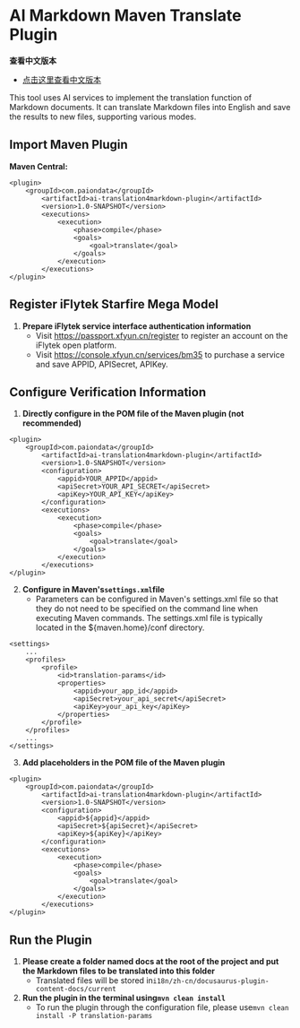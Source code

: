 # AI Markdown Maven Translate Plugin

**查看中文版本**
- [点击这里查看中文版本](README-CN.md)

This tool uses AI services to implement the translation function of Markdown documents. It can translate Markdown files into English and save the results to new files, supporting various modes.

## Import Maven Plugin
**Maven Central:**
```
<plugin>
    <groupId>com.paiondata</groupId>
        <artifactId>ai-translation4markdown-plugin</artifactId>
        <version>1.0-SNAPSHOT</version>
        <executions>
            <execution>
                <phase>compile</phase>
                <goals>
                    <goal>translate</goal>
                </goals>
            </execution>
        </executions>
</plugin>
```

## Register iFlytek Starfire Mega Model
1. **Prepare iFlytek service interface authentication information**
    - Visit https://passport.xfyun.cn/register to register an account on the iFlytek open platform.
    - Visit https://console.xfyun.cn/services/bm35 to purchase a service and save APPID, APISecret, APIKey.

## Configure Verification Information
1. **Directly configure in the POM file of the Maven plugin (not recommended)**
```
<plugin>
    <groupId>com.paiondata</groupId>
        <artifactId>ai-translation4markdown-plugin</artifactId>
        <version>1.0-SNAPSHOT</version>
        <configuration>
            <appid>YOUR_APPID</appid>
            <apiSecret>YOUR_API_SECRET</apiSecret>
            <apiKey>YOUR_API_KEY</apiKey>
        </configuration>
        <executions>
            <execution>
                <phase>compile</phase>
                <goals>
                    <goal>translate</goal>
                </goals>
            </execution>
        </executions>
</plugin>
```
2. **Configure in Maven's`settings.xml`file**
    - Parameters can be configured in Maven's settings.xml file so that they do not need to be specified on the command line when executing Maven commands. The settings.xml file is typically located in the ${maven.home}/conf directory.
```
<settings>
    ...
    <profiles>
        <profile>
            <id>translation-params</id>
            <properties>
                <appid>your_app_id</appid>
                <apiSecret>your_api_secret</apiSecret>
                <apiKey>your_api_key</apiKey>
            </properties>
        </profile>
    </profiles>
    ...
</settings>
```
3. **Add placeholders in the POM file of the Maven plugin**

```
<plugin>
    <groupId>com.paiondata</groupId>
        <artifactId>ai-translation4markdown-plugin</artifactId>
        <version>1.0-SNAPSHOT</version>
        <configuration>
            <appid>${appid}</appid>
            <apiSecret>${apiSecret}</apiSecret>
            <apiKey>${apiKey}</apiKey>
        </configuration>
        <executions>
            <execution>
                <phase>compile</phase>
                <goals>
                    <goal>translate</goal>
                </goals>
            </execution>
        </executions>
</plugin>
```

## Run the Plugin
1. **Please create a folder named docs at the root of the project and put the Markdown files to be translated into this folder**
    - Translated files will be stored in`i18n/zh-cn/docusaurus-plugin-content-docs/current`
2. **Run the plugin in the terminal using`mvn clean install`**
    - To run the plugin through the configuration file, please use`mvn clean install -P translation-params`